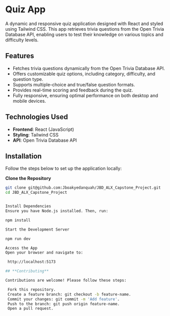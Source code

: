 # **Quiz App**

A dynamic and responsive quiz application designed with React and styled using Tailwind CSS. This app retrieves trivia questions from the Open Trivia Database API, enabling users to test their knowledge on various topics and difficulty levels.

## **Features**

- Fetches trivia questions dynamically from the Open Trivia Database API.
- Offers customizable quiz options, including category, difficulty, and question type.
- Supports multiple-choice and true/false question formats.
- Provides real-time scoring and feedback during the quiz.
- Fully responsive, ensuring optimal performance on both desktop and mobile devices.

## **Technologies Used**

- **Frontend**: React (JavaScript)
- **Styling**: Tailwind CSS
- **API**: Open Trivia Database API

## **Installation**

Follow the steps below to set up the application locally:

**Clone the Repository**  
   ```bash
   git clone git@github.com:Jboakyedanquah/JBD_ALX_Capstone_Project.git
   cd JBD_ALX_Capstone_Project


Install Dependencies
Ensure you have Node.js installed. Then, run:

npm install

Start the Development Server

npm run dev

Access the App
Open your browser and navigate to:

    http://localhost:5173

## **Contributing**

Contributions are welcome! Please follow these steps:

    Fork this repository.
    Create a feature branch: git checkout -b feature-name.
    Commit your changes: git commit -m 'Add feature'.
    Push to the branch: git push origin feature-name.
    Open a pull request.
